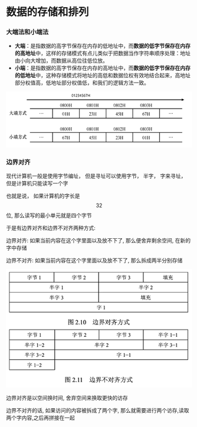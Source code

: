 # 数据的存储和排列

### 大端法和小端法

* **大端**：是指数据的高字节保存在内存的低地址中，而**数据的低字节保存在内存的高地址**中，这样的存储模式有点儿类似于把数据当作字符串顺序处理：地址由小向大增加，而数据从高位往低位放。
* **小端**：是指数据的高字节保存在内存的高地址中，而**数据的低字节保存在内存的低地址**中，这种存储模式将地址的高低和数据位权有效地结合起来，高地址部分权值高，低地址部分权值低，和我们的逻辑方法一致。

![](./img/Snipaste_2025-06-18_14-16-54.png)

### 边界对齐

现代计算机一般是使用字节编址， 但是寻址可以使用字节， 半字， 字来寻址， 但是计算机只能读写一个字

也就是说， 如果计算机的字长是 $$32$$ 位, 那么读写的最小单元就是四个字节

于是有边界对齐和边界不对齐两种方式:

边界对齐: 如果当前内容在这个字里面以及放不下了, 那么便舍弃剩余空间, 在新的字中存储

边界不对齐: 如果当前内容在这个字里面以及放不下了, 那么拆成两半分别存储

![](./img/Snipaste_2025-06-18_14-21-18.png)

边界对齐是以空间换时间, 舍弃空间来换取更快的访存

边界不对齐的话, 如果访问的内容被拆成了两个字, 那么就需要进行两个访存,读取两个字内容,之后再拼接在一起